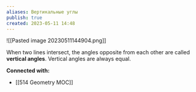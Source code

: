 ```yaml
---
aliases: Вертикальные углы
publish: true
created: 2023-05-11 14:48
---
```


![[Pasted image 20230511144904.png]]

When two lines intersect, the angles opposite from each other are called **vertical angles**. Vertical angles are always equal.









**Connected with:**
- [[514 Geometry MOC]]



